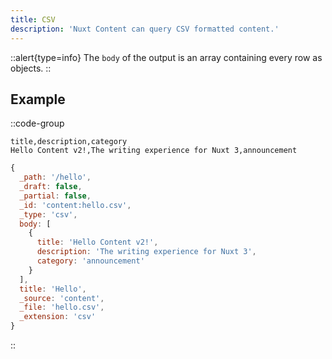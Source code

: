 ```yaml
---
title: CSV
description: 'Nuxt Content can query CSV formatted content.'
---
```


::alert{type=info}
The `body` of the output is an array containing every row as objects.
::

## Example

::code-group

```csv [content/hello.csv]
title,description,category
Hello Content v2!,The writing experience for Nuxt 3,announcement
```

```js [Output]
{
  _path: '/hello',
  _draft: false,
  _partial: false,
  _id: 'content:hello.csv',
  _type: 'csv',
  body: [
    {
      title: 'Hello Content v2!',
      description: 'The writing experience for Nuxt 3',
      category: 'announcement'
    }
  ],
  title: 'Hello',
  _source: 'content',
  _file: 'hello.csv',
  _extension: 'csv'
}
```

::
